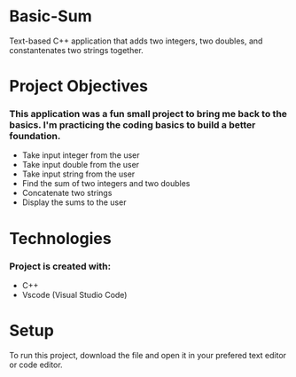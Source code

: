 # Basic-Sum

Text-based C++ application that adds two integers, two doubles, and constantenates two strings together.

# Project Objectives 

### This application was a fun small project to bring me back to the basics. I'm practicing the coding basics to build a better foundation.

* Take input integer from the user 
* Take input double from the user
* Take input string from the user
* Find the sum of two integers and two doubles
* Concatenate two strings
* Display the sums to the user

# Technologies 

### Project is created with:

* C++
* Vscode (Visual Studio Code) 


# Setup

To run this project, download the file and open it in your prefered text editor or code editor.
